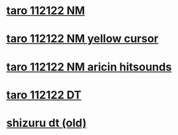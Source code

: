 # [taro 112122 NM](https://taro.s-ul.eu/K6T9jzIR)
# [taro 112122 NM yellow cursor](https://taro.s-ul.eu/boCglPbS)
# [taro 112122 NM aricin hitsounds](https://taro.s-ul.eu/EnqMtiot)
# [taro 112122 DT](https://taro.s-ul.eu/8GxMvpJA)
# [shizuru dt (old)](https://taro.s-ul.eu/szcrskOs)
